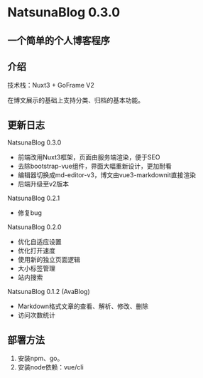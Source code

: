 # NatsunaBlog 0.3.0

## 一个简单的个人博客程序

## 介绍

技术栈：Nuxt3 + GoFrame V2

在博文展示的基础上支持分类、归档的基本功能。

## 更新日志
NatsunaBlog 0.3.0

- 前端改用Nuxt3框架，页面由服务端渲染，便于SEO
- 去除bootstrap-vue组件，界面大幅重新设计，更加耐看
- 编辑器切换成md-editor-v3，博文由vue3-markdownit直接渲染
- 后端升级至v2版本

NatsunaBlog 0.2.1

- 修复bug

NatsunaBlog 0.2.0

- 优化自适应设置
- 优化打开速度
- 使用新的独立页面逻辑
- 大小标签管理
- 站内搜索

NatsunaBlog 0.1.2 (AvaBlog)

- Markdown格式文章的查看、解析、修改、删除
- 访问次数统计

## 部署方法

1. 安装npm、go。
2. 安装node依赖：vue/cli
